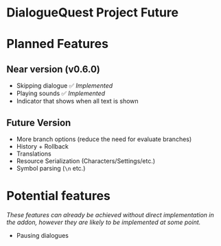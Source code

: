 # DialogueQuest Project Future

# Planned Features

## Near version (v0.6.0)

- Skipping dialogue ✅ *Implemented*
- Playing sounds ✅ *Implemented*
- Indicator that shows when all text is shown

## Future Version

- More branch options (reduce the need for evaluate branches)
- History + Rollback
- Translations
- Resource Serialization (Characters/Settings/etc.)
- Symbol parsing (`\n` etc.)

# Potential features

*These features can already be achieved without direct implementation in the addon, however they are likely to be implemented at some point.*

- Pausing dialogues



